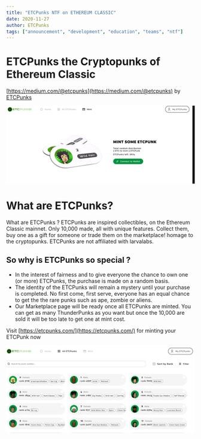 ```yaml
---
title: "ETCPunks NTF on ETHEREUM CLASSIC"
date: 2020-11-27
author: ETCPunks
tags: ["announcement", "development", "education", "teams", "ntf"]
---
```


# ETCPunks the Cryptopunks of Ethereum Classic

[https://medium.com/@etcpunks](https://medium.com/@etcpunks) by [ETCPunks](https://etcpunks.com/)

![ETCPunks Landpage](./imgindex.png)

# What are ETCPunks?

What are ETCPunks ?
ETCPunks are inspired collectibles, on the Ethereum Classic mainnet. Only 10,000 made, all with unique features. Collect them, buy one as a gift for someone or trade them on the marketplace!
homage to the cryptopunks.
ETCPunks are not affiliated with larvalabs.

## So why is ETCPunks so special ?

* In the interest of fairness and to give everyone the chance to own one (or more) ETCPunks, the purchase is made on a random basis.
* The identity of the ETCPunks will remain a mystery until your purchase is completed. No first come, first serve, everyone has an equal chance to get the the rare punks such as ape, zombie or aliens.
* Our Marketplace page will be ready once all ETCPunks are minted. You can get as many ThunderPunks as you want but once the 10,000 are sold it will be too late to get one at mint cost.

Visit [https://etcpunks.com/](https://etcpunks.com/) for minting your ETCPunk now

![ETCPunks NTF List](./img.png)